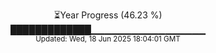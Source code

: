 <p align="center">
⏳Year Progress (46.23 %)<br>
█████████████▁▁▁▁▁▁▁▁▁▁▁▁▁▁▁▁▁ <br>
<sub>Updated: Wed, 18 Jun 2025 18:04:01 GMT</sub>
</p>


